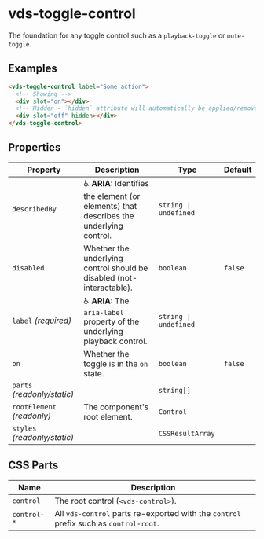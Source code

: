 # vds-toggle-control

The foundation for any toggle control such as a `playback-toggle` or `mute-toggle`.

<!-- [@wcom/cli] AUTO GENERATED BELOW -->

## Examples

```html
<vds-toggle-control label="Some action">
  <!-- Showing -->
  <div slot="on"></div>
  <!-- Hidden - `hidden` attribute will automatically be applied/removed -->
  <div slot="off" hidden></div>
</vds-toggle-control>
```

## Properties

| Property                     | Description                                                                              | Type                 | Default |
| ---------------------------- | ---------------------------------------------------------------------------------------- | -------------------- | ------- |
| `describedBy`                | ♿ **ARIA:** Identifies the element (or elements) that describes the underlying control. | `string ∣ undefined` |         |
| `disabled`                   | Whether the underlying control should be disabled (not-interactable).                    | `boolean`            | `false` |
| `label` _(required)_         | ♿ **ARIA:** The `aria-label` property of the underlying playback control.               | `string ∣ undefined` |         |
| `on`                         | Whether the toggle is in the `on` state.                                                 | `boolean`            | `false` |
| `parts` _(readonly/static)_  |                                                                                          | `string[]`           |         |
| `rootElement` _(readonly)_   | The component's root element.                                                            | `Control`            |         |
| `styles` _(readonly/static)_ |                                                                                          | `CSSResultArray`     |         |

## CSS Parts

| Name        | Description                                                                           |
| ----------- | ------------------------------------------------------------------------------------- |
| `control`   | The root control (`<vds-control>`).                                                   |
| `control-*` | All `vds-control` parts re-exported with the `control` prefix such as `control-root`. |
